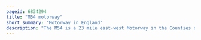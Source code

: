```yaml
---
pageid: 6834294
title: "M54 motorway"
short_summary: "Motorway in England"
description: "The M54 is a 23 mile east-west Motorway in the Counties of Shropshire and Staffordshire England. It is also referred to as the Telford Motorway, after the Road's primary Westbound Destination, the Town of Telford. It cost £65 million to construct, and is two-lane dual Carriageway for the Majority of its Length, with Sections of Three-Lane."
---
```

